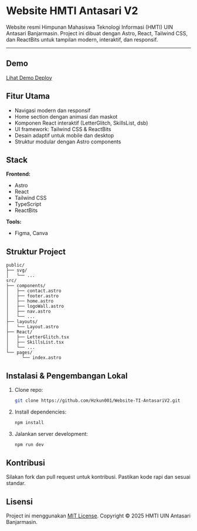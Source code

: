 
# Website HMTI Antasari V2

Website resmi Himpunan Mahasiswa Teknologi Informasi (HMTI) UIN Antasari Banjarmasin.
Project ini dibuat dengan Astro, React, Tailwind CSS, dan ReactBits untuk tampilan modern, interaktif, dan responsif.

---

## Demo
[Lihat Demo Deploy](https://oscarhernandez.vercel.app/)

## Fitur Utama
- Navigasi modern dan responsif
- Home section dengan animasi dan maskot
- Komponen React interaktif (LetterGlitch, SkillsList, dsb)
- UI framework: Tailwind CSS & ReactBits
- Desain adaptif untuk mobile dan desktop
- Struktur modular dengan Astro components

## Stack
**Frontend:**
- Astro
- React
- Tailwind CSS
- TypeScript
- ReactBits

**Tools:**
- Figma, Canva

## Struktur Project
```
public/
├── svg/
│   └── ...
src/
├── components/
│   ├── contact.astro
│   ├── footer.astro
│   ├── home.astro
│   ├── logoWall.astro
│   ├── nav.astro
│   └── ...
├── layouts/
│   └── Layout.astro
├── React/
│   ├── LetterGlitch.tsx
│   ├── SkillsList.tsx
│   └── ...
└── pages/
      └── index.astro
```

## Instalasi & Pengembangan Lokal
1. Clone repo:
     ```bash
     git clone https://github.com/Hzkun001/Website-TI-AntasariV2.git
     ```
2. Install dependencies:
     ```bash
     npm install
     ```
3. Jalankan server development:
     ```bash
     npm run dev
     ```

## Kontribusi
Silakan fork dan pull request untuk kontribusi. Pastikan kode rapi dan sesuai standar.

## Lisensi
Project ini menggunakan [MIT License](https://opensource.org/licenses/mit).
Copyright © 2025 HMTI UIN Antasari Banjarmasin.
